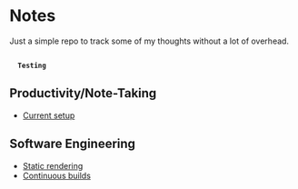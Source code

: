 # Notes

Just a simple repo to track some of my thoughts without a lot of overhead.

<code>
  <b>Testing</b>
</code>

## Productivity/Note-Taking

* [Current setup](current-setup.md)

## Software Engineering

* [Static rendering](static-rendering.md)
* [Continuous builds](continuous-builds.md)
